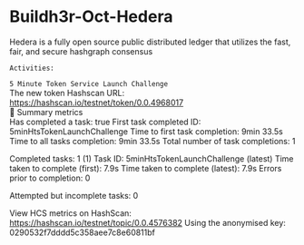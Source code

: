 # Buildh3r-Oct-Hedera
Hedera is a fully open source public distributed ledger that utilizes the fast, fair, and secure hashgraph consensus

```Activities:```

`` 5 Minute Token Service Launch Challenge ``<br>
The new token Hashscan URL: https://hashscan.io/testnet/token/0.0.4968017  <br>
🔢 Summary metrics  
Has completed a task: true
First task completed ID: 5minHtsTokenLaunchChallenge
Time to first task completion: 9min 33.5s
Time to all tasks completion: 9min 33.5s
Total number of task completions: 1

Completed tasks: 1
(1) Task ID: 5minHtsTokenLaunchChallenge (latest)
Time taken to complete (first): 7.9s
Time taken to complete (latest): 7.9s
Errors prior to completion: 0

Attempted but incomplete tasks: 0

View HCS metrics on HashScan:
 https://hashscan.io/testnet/topic/0.0.4576382 
Using the anonymised key: 0290532f7dddd5c358aee7c8e60811bf
